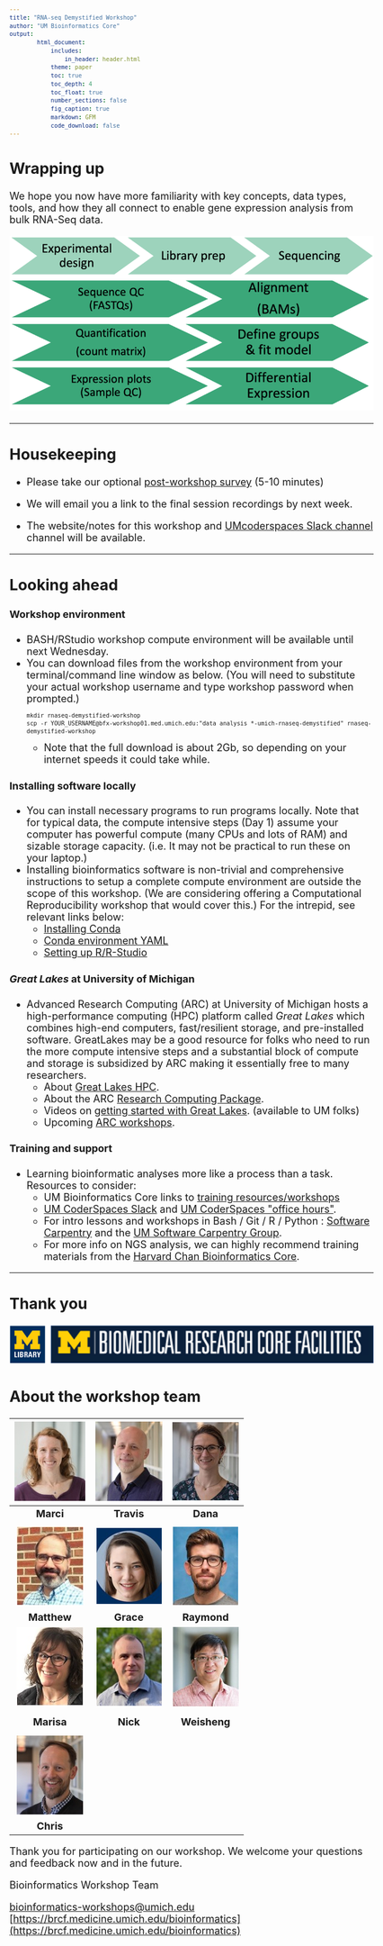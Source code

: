 ```yaml
---
title: "RNA-seq Demystified Workshop"
author: "UM Bioinformatics Core"
output:
        html_document:
            includes:
                in_header: header.html
            theme: paper
            toc: true
            toc_depth: 4
            toc_float: true
            number_sections: false
            fig_caption: true
            markdown: GFM
            code_download: false
---
```


<style type="text/css">

body, td {
   font-size: 18px;
}
code.r{
  font-size: 12px;
}
pre {
  font-size: 12px
}
</style>

## Wrapping up

We hope you now have more familiarity with key concepts, data types, tools, and how they all
connect to enable gene expression analysis from bulk RNA-Seq data.

![](images/wayfinder/wayfinder-99.png)

---

## Housekeeping

- Please take our optional <a href="https://forms.gle/XcSnsfDMF6hwBJXBA" target="_blank">post-workshop survey</a> (5-10 minutes) <br />

- We will email you a link to the final session recordings by next week.

- The website/notes for this workshop and [UMcoderspaces Slack channel](https://umcoderspaces.slack.com) channel
  will be available.

---

## Looking ahead

#### Workshop environment
- BASH/RStudio workshop compute environment will be available until next Wednesday.
- You can download files from the workshop environment from your terminal/command line window as below. 
  (You will need to substitute your actual workshop username and type workshop password when prompted.)
  ```
  mkdir rnaseq-demystified-workshop
  scp -r YOUR_USERNAME@bfx-workshop01.med.umich.edu:"data analysis *-umich-rnaseq-demystified" rnaseq-demystified-workshop
  ```
  - Note that the full download is about 2Gb, so depending on your internet 
    speeds it could take while.

#### Installing software locally
  - You can install necessary programs to run programs locally. Note
    that for typical data, the compute intensive steps (Day 1) assume your 
    computer has powerful compute (many CPUs and lots of RAM) and sizable 
    storage capacity. (i.e. It may not be practical to run these on your laptop.)
  - Installing bioinformatics software is non-trivial and comprehensive instructions
    to setup a complete compute environment are outside the scope of this workshop.
    (We are considering offering a Computational Reproducibility workshop that
    would cover this.) For the intrepid, see relevant links below:
    - [Installing Conda](https://conda.io/projects/conda/en/latest/user-guide/install/index.html#regular-installation)
    - [Conda environment YAML](https://github.com/umich-brcf-bioinf/2021-11-15-umich-rnaseq-demystified/blob/master/server_setup/conda_setup/workshop-rsd.yaml)
    - [Setting up R/R-Studio](workshop_setup/setup_instructions_advanced.html)

#### _Great Lakes_ at University of Michigan
- Advanced Research Computing (ARC) at University of Michigan hosts a 
  high-performance computing (HPC) platform called _Great Lakes_ which combines
  high-end computers, fast/resilient storage, and pre-installed software.
  GreatLakes may be a good resource for folks who need to run the more compute 
  intensive steps and a substantial block of compute and storage is subsidized 
  by ARC making it essentially free to many researchers.
  - About <a href="https://arc.umich.edu/greatlakes/" target="_blank">Great Lakes HPC</a>.
  - About the ARC <a href="https://arc.umich.edu/umrcp/" target="_blank">Research Computing Package</a>.
  - Videos on <a href="https://www.mivideo.it.umich.edu/channel/ARC-TS%2BTraining/181860561/" target="_blank">getting started with Great Lakes</a>. (available to UM folks)
  - Upcoming <a href="https://arc.umich.edu/events/" target="_blank">ARC workshops</a>.
  
#### Training and support
  - Learning bioinformatic analyses more like a process than a task. Resources 
    to consider:
    - UM Bioinformatics Core links to <a href="https://brcf.medicine.umich.edu/cores/bioinformatics-core/training/" target="_blank">training resources/workshops</a>
    - <a href="https://umcoderspaces.slack.com" target="_blank">UM CoderSpaces Slack</a> and <a href="https://datascience.isr.umich.edu/events/coderspaces/" target="_blank">UM CoderSpaces "office hours"</a>.
    - For intro lessons and workshops in Bash / Git / R / Python : <a href="https://software-carpentry.org/lessons/" target="_blank">Software Carpentry</a> and the <a href="https://umcarpentries.org/" target="_blank">UM Software Carpentry Group</a>.
    - For more info on NGS analysis, we can highly recommend training materials from the <a href="https://hbctraining.github.io/main/" target="_blank">Harvard Chan Bioinformatics Core</a>.

---

## Thank you

![Sponsors](images/Module00_sponsor_logos.png)

## About the workshop team
| ![](images/Module00_headshots/headshot_mbradenb.jpg) | ![](images/Module00_headshots/headshot_trsaari.jpg) | ![](images/Module00_headshots/headshot_damki.jpg) |
|:-:|:-:|:-:|
| **Marci** | **Travis** | **Dana** |
| | | |
| ![](images/Module00_headshots/headshot_mflick.jpg) | ![](images/Module00_headshots/headshot_grkenney.jpg) | ![](images/Module00_headshots/headshot_rcavalca.jpg) |
|  **Matthew** | **Grace**| **Raymond** |
| ![](images/Module00_headshots/headshot_meese.jpg) | ![](images/Module00_headshots/headshot_ncarruth.jpg) | ![](images/Module00_headshots/headshot_weishwu.jpg) |
| | | |
| **Marisa** | **Nick** | **Weisheng** |
||
| ![](images/Module00_headshots/headshot_cgates.jpg) |
| **Chris** |


Thank you for participating on our workshop. We welcome your questions and feedback now and in the future.

Bioinformatics Workshop Team

[bioinformatics-workshops@umich.edu](mailto:bioinformatics-workshops@umich.edu) <br/>
[https://brcf.medicine.umich.edu/bioinformatics](https://brcf.medicine.umich.edu/bioinformatics)
